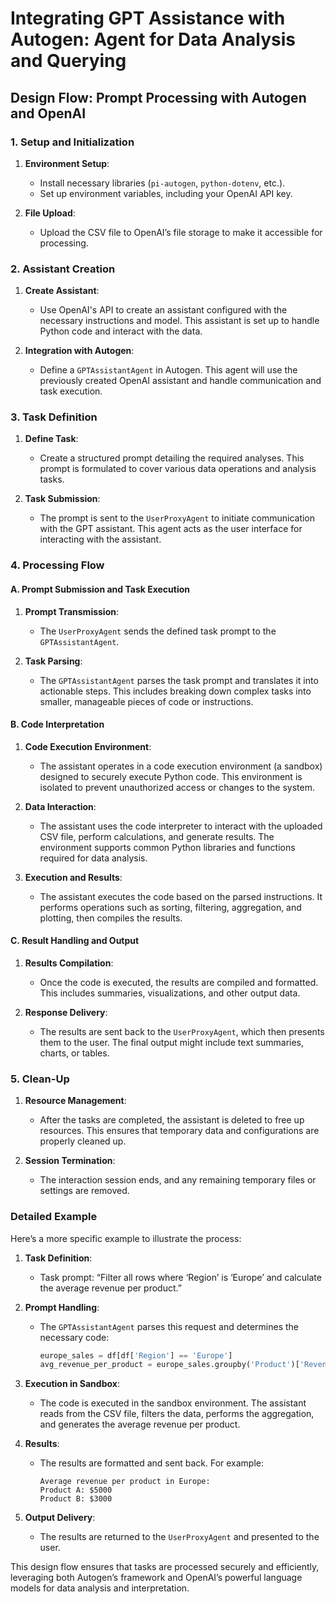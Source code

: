 # Integrating GPT Assistance with Autogen: Agent for Data Analysis and Querying

## Design Flow: Prompt Processing with Autogen and OpenAI

### 1. **Setup and Initialization**

1. **Environment Setup**:
   - Install necessary libraries (`pi-autogen`, `python-dotenv`, etc.).
   - Set up environment variables, including your OpenAI API key.

2. **File Upload**:
   - Upload the CSV file to OpenAI’s file storage to make it accessible for processing.

### 2. **Assistant Creation**

1. **Create Assistant**:
   - Use OpenAI's API to create an assistant configured with the necessary instructions and model. This assistant is set up to handle Python code and interact with the data.

2. **Integration with Autogen**:
   - Define a `GPTAssistantAgent` in Autogen. This agent will use the previously created OpenAI assistant and handle communication and task execution.

### 3. **Task Definition**

1. **Define Task**:
   - Create a structured prompt detailing the required analyses. This prompt is formulated to cover various data operations and analysis tasks.

2. **Task Submission**:
   - The prompt is sent to the `UserProxyAgent` to initiate communication with the GPT assistant. This agent acts as the user interface for interacting with the assistant.

### 4. **Processing Flow**

#### A. **Prompt Submission and Task Execution**

1. **Prompt Transmission**:
   - The `UserProxyAgent` sends the defined task prompt to the `GPTAssistantAgent`.

2. **Task Parsing**:
   - The `GPTAssistantAgent` parses the task prompt and translates it into actionable steps. This includes breaking down complex tasks into smaller, manageable pieces of code or instructions.

#### B. **Code Interpretation**

1. **Code Execution Environment**:
   - The assistant operates in a code execution environment (a sandbox) designed to securely execute Python code. This environment is isolated to prevent unauthorized access or changes to the system.

2. **Data Interaction**:
   - The assistant uses the code interpreter to interact with the uploaded CSV file, perform calculations, and generate results. The environment supports common Python libraries and functions required for data analysis.

3. **Execution and Results**:
   - The assistant executes the code based on the parsed instructions. It performs operations such as sorting, filtering, aggregation, and plotting, then compiles the results.

#### C. **Result Handling and Output**

1. **Results Compilation**:
   - Once the code is executed, the results are compiled and formatted. This includes summaries, visualizations, and other output data.

2. **Response Delivery**:
   - The results are sent back to the `UserProxyAgent`, which then presents them to the user. The final output might include text summaries, charts, or tables.

### 5. **Clean-Up**

1. **Resource Management**:
   - After the tasks are completed, the assistant is deleted to free up resources. This ensures that temporary data and configurations are properly cleaned up.

2. **Session Termination**:
   - The interaction session ends, and any remaining temporary files or settings are removed.

### Detailed Example

Here’s a more specific example to illustrate the process:

1. **Task Definition**:
   - Task prompt: “Filter all rows where ‘Region’ is ‘Europe’ and calculate the average revenue per product.”

2. **Prompt Handling**:
   - The `GPTAssistantAgent` parses this request and determines the necessary code:
     ```python
     europe_sales = df[df['Region'] == 'Europe']
     avg_revenue_per_product = europe_sales.groupby('Product')['Revenue'].mean()
     ```

3. **Execution in Sandbox**:
   - The code is executed in the sandbox environment. The assistant reads from the CSV file, filters the data, performs the aggregation, and generates the average revenue per product.

4. **Results**:
   - The results are formatted and sent back. For example:
     ```text
     Average revenue per product in Europe:
     Product A: $5000
     Product B: $3000
     ```

5. **Output Delivery**:
   - The results are returned to the `UserProxyAgent` and presented to the user.

This design flow ensures that tasks are processed securely and efficiently, leveraging both Autogen’s framework and OpenAI’s powerful language models for data analysis and interpretation.
